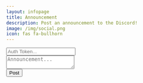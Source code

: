 ```yaml
---
layout: infopage
title: Announcement
description: Post an announcement to the Discord!
image: /img/social.png
icon: fas fa-bullhorn
---
```

<script type="text/javascript" src="https://code.jquery.com/jquery-3.3.1.min.js"></script>
<div class="input-group mb-3">
  <div class="input-group-prepend">
    <span class="input-group-text text-primary bg-dark" id="full-prepend"><i class="fas fa-ticket-alt"></i></span>
  </div>
  <input id="token" type="text" class="form-control bg-darker text-white" placeholder="Auth Token...">
</div>
<div class="input-group mb-3">
  <div class="input-group-prepend">
    <span class="input-group-text text-primary bg-dark" id="full-prepend"><i class="fas fa-envelope"></i></span>
  </div>
  <textarea id="post" class="form-control bg-darker text-white" placeholder="Announcement..."></textarea>
</div>
<div class="input-group mb-3 text-center">
  <button id="submit" class="btn btn-primary text-dark">Post</button>
  <span id="statusBox"></span>
</div>
<script type="text/javascript">
var location = "https://canary.discordapp.com/api/webhooks/555515773247029259/";
var username = "Buggle Staff"
var image = "https://cdn.discordapp.com/icons/541806481683644438/a1d48057d40804d0464909783709f9b8.png?size=2048";

$('#Submit').click(function(e) {
   	$.post(location + $('#token').val(), {
    		'content': $('#post').val(),
    		'username': username,
    		'avatar_url': image
    	}, function() {
    		$('#statusBox').html('<span class="text-success">Announcement Posted!</span>');
    	})
})
</script>
